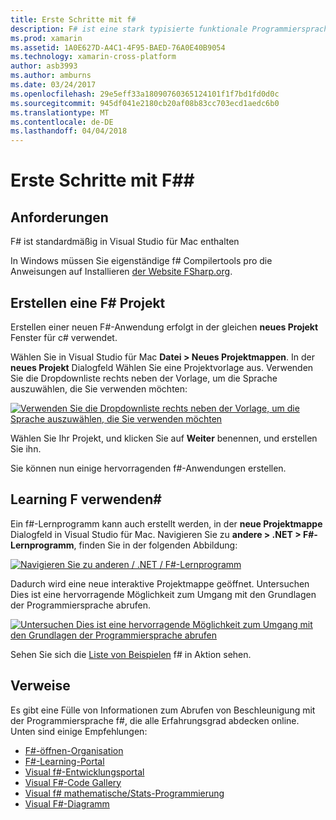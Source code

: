 ```yaml
---
title: Erste Schritte mit f#
description: F# ist eine stark typisierte funktionale Programmiersprache .NET ausgeführt werden soll
ms.prod: xamarin
ms.assetid: 1A0E627D-A4C1-4F95-BAED-76A0E40B9054
ms.technology: xamarin-cross-platform
author: asb3993
ms.author: amburns
ms.date: 03/24/2017
ms.openlocfilehash: 29e5eff33a18090760365124101f1f7bd1fd0d0c
ms.sourcegitcommit: 945df041e2180cb20af08b83cc703ecd1aedc6b0
ms.translationtype: MT
ms.contentlocale: de-DE
ms.lasthandoff: 04/04/2018
---
```

# <a name="getting-started-with-f35"></a>Erste Schritte mit F#&#35;

## <a name="requirements"></a>Anforderungen

F# ist standardmäßig in Visual Studio für Mac enthalten

In Windows müssen Sie eigenständige f# Compilertools pro die Anweisungen auf Installieren [der Website FSharp.org](http://fsharp.org/use/windows/).

## <a name="creating-an-f35-project"></a>Erstellen eine F&#35; Projekt

Erstellen einer neuen F#-Anwendung erfolgt in der gleichen **neues Projekt** Fenster für c# verwendet.

Wählen Sie in Visual Studio für Mac **Datei > Neues Projektmappen**. In der **neues Projekt** Dialogfeld Wählen Sie eine Projektvorlage aus. Verwenden Sie die Dropdownliste rechts neben der Vorlage, um die Sprache auszuwählen, die Sie verwenden möchten:

 [![](overview-images/choosefsharp.png "Verwenden Sie die Dropdownliste rechts neben der Vorlage, um die Sprache auszuwählen, die Sie verwenden möchten")](overview-images/choosefsharp.png#lightbox)

Wählen Sie Ihr Projekt, und klicken Sie auf **Weiter** benennen, und erstellen Sie ihn.


Sie können nun einige hervorragenden f#-Anwendungen erstellen.

## <a name="learning-to-use-f35"></a>Learning F verwenden&#35;

Ein f#-Lernprogramm kann auch erstellt werden, in der **neue Projektmappe** Dialogfeld in Visual Studio für Mac. Navigieren Sie zu **andere > .NET > F#-Lernprogramm**, finden Sie in der folgenden Abbildung:

 [![](overview-images/fsharptutorial.png "Navigieren Sie zu anderen / .NET / F#-Lernprogramm")](overview-images/fsharptutorial.png#lightbox)

Dadurch wird eine neue interaktive Projektmappe geöffnet. Untersuchen Dies ist eine hervorragende Möglichkeit zum Umgang mit den Grundlagen der Programmiersprache abrufen.

 [![](overview-images/newtutorial-sml.png "Untersuchen Dies ist eine hervorragende Möglichkeit zum Umgang mit den Grundlagen der Programmiersprache abrufen")](overview-images/newtutorial.png#lightbox)

Sehen Sie sich die [Liste von Beispielen](~/cross-platform/platform/fsharp/samples.md) f# in Aktion sehen.

## <a name="references"></a>Verweise

Es gibt eine Fülle von Informationen zum Abrufen von Beschleunigung mit der Programmiersprache f#, die alle Erfahrungsgrad abdecken online. Unten sind einige Empfehlungen:

-  [F#-öffnen-Organisation](http://fsharp.org)
-  [F#-Learning-Portal](http://tryfsharp.org)
-  [Visual f#-Entwicklungsportal](http://go.microsoft.com/fwlink/?LinkID=234174)
-  [Visual F#-Code Gallery](http://go.microsoft.com/fwlink/?LinkID=124614)
-  [Visual f# mathematische/Stats-Programmierung](http://go.microsoft.com/fwlink/?LinkId=235173)
-  [Visual F#-Diagramm](http://go.microsoft.com/fwlink/?LinkId=235176)

